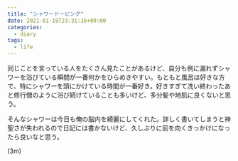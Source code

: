 ```yaml
---
title: "シャワードーピング"
date: 2021-01-19T23:31:16+09:00
categories:
  - diary
tags:
  - life
---
```


同じことを言っている人をたくさん見たことがあるけど、自分も例に漏れずシャワーを浴びている瞬間が一番何かをひらめきやすい。もともと風呂は好きな方で、特にシャワーを頭にかけている時間が一番好き。好きすぎて洗い終わったあと修行僧のように浴び続けていることも多いけど、多分髪や地肌に良くないと思う。

そんなシャワーは今日も俺の脳内を綺麗にしてくれた。詳しく書いてしまうと神聖さが失われるので日記には書かないけど、久しぶりに前を向くきっかけになったら良いなと思う。

(3m)